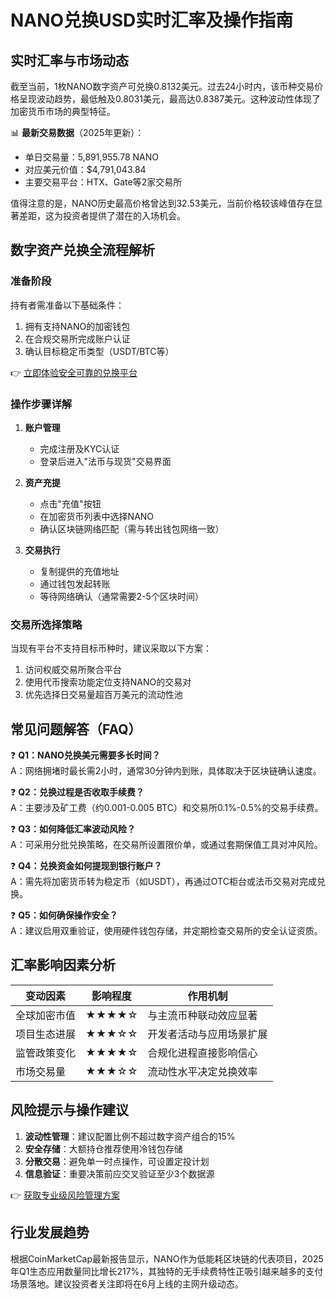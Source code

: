 # NANO兑换USD实时汇率及操作指南

## 实时汇率与市场动态
截至当前，1枚NANO数字资产可兑换0.8132美元。过去24小时内，该币种交易价格呈现波动趋势，最低触及0.8031美元，最高达0.8387美元。这种波动性体现了加密货币市场的典型特征。

📊 **最新交易数据**（2025年更新）：
- 单日交易量：5,891,955.78 NANO
- 对应美元价值：$4,791,043.84
- 主要交易平台：HTX、Gate等2家交易所

值得注意的是，NANO历史最高价格曾达到32.53美元，当前价格较该峰值存在显著差距，这为投资者提供了潜在的入场机会。

## 数字资产兑换全流程解析
### 准备阶段
持有者需准备以下基础条件：
1. 拥有支持NANO的加密钱包
2. 在合规交易所完成账户认证
3. 确认目标稳定币类型（USDT/BTC等）

👉 [立即体验安全可靠的兑换平台](https://bit.ly/okx_welcome)

### 操作步骤详解
1. **账户管理**
   - 完成注册及KYC认证
   - 登录后进入"法币与现货"交易界面

2. **资产充提**
   - 点击"充值"按钮
   - 在加密货币列表中选择NANO
   - 确认区块链网络匹配（需与转出钱包网络一致）

3. **交易执行**
   - 复制提供的充值地址
   - 通过钱包发起转账
   - 等待网络确认（通常需要2-5个区块时间）

### 交易所选择策略
当现有平台不支持目标币种时，建议采取以下方案：
1. 访问权威交易所聚合平台
2. 使用代币搜索功能定位支持NANO的交易对
3. 优先选择日交易量超百万美元的流动性池

## 常见问题解答（FAQ）
❓ **Q1：NANO兑换美元需要多长时间？**  
A：网络拥堵时最长需2小时，通常30分钟内到账，具体取决于区块链确认速度。

❓ **Q2：兑换过程是否收取手续费？**  
A：主要涉及矿工费（约0.001-0.005 BTC）和交易所0.1%-0.5%的交易手续费。

❓ **Q3：如何降低汇率波动风险？**  
A：可采用分批兑换策略，在交易所设置限价单，或通过套期保值工具对冲风险。

❓ **Q4：兑换资金如何提现到银行账户？**  
A：需先将加密货币转为稳定币（如USDT），再通过OTC柜台或法币交易对完成兑换。

❓ **Q5：如何确保操作安全？**  
A：建议启用双重验证，使用硬件钱包存储，并定期检查交易所的安全认证资质。

## 汇率影响因素分析
| 变动因素       | 影响程度 | 作用机制                  |
|----------------|----------|---------------------------|
| 全球加密市值   | ★★★★☆    | 与主流币种联动效应显著    |
| 项目生态进展   | ★★★☆☆    | 开发者活动与应用场景扩展  |
| 监管政策变化   | ★★★★☆    | 合规化进程直接影响信心    |
| 市场交易量     | ★★★☆☆    | 流动性水平决定兑换效率    |

## 风险提示与操作建议
1. **波动性管理**：建议配置比例不超过数字资产组合的15%
2. **安全存储**：大额持仓推荐使用冷钱包存储
3. **分散交易**：避免单一时点操作，可设置定投计划
4. **信息验证**：重要决策前应交叉验证至少3个数据源

👉 [获取专业级风险管理方案](https://bit.ly/okx_welcome)

## 行业发展趋势
根据CoinMarketCap最新报告显示，NANO作为低能耗区块链的代表项目，2025年Q1生态应用数量同比增长217%，其独特的无手续费特性正吸引越来越多的支付场景落地。建议投资者关注即将在6月上线的主网升级动态。
